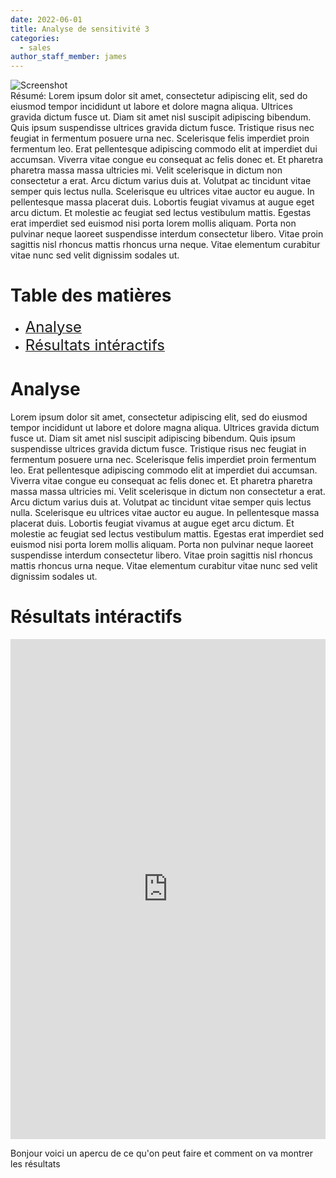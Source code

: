 ```yaml
---
date: 2022-06-01
title: Analyse de sensitivité 3
categories:
  - sales
author_staff_member: james
---
```

<div class="image">
    <img src="{{ site.baseurl }}/images/base1.png" alt="Screenshot"/>
</div>
Résumé: Lorem ipsum dolor sit amet, consectetur adipiscing elit, sed do eiusmod tempor incididunt ut labore et dolore magna aliqua. Ultrices gravida dictum fusce ut. Diam sit amet nisl suscipit adipiscing bibendum. Quis ipsum suspendisse ultrices gravida dictum fusce. Tristique risus nec feugiat in fermentum posuere urna nec. Scelerisque felis imperdiet proin fermentum leo. Erat pellentesque adipiscing commodo elit at imperdiet dui accumsan. Viverra vitae congue eu consequat ac felis donec et. Et pharetra pharetra massa massa ultricies mi. Velit scelerisque in dictum non consectetur a erat. Arcu dictum varius duis at. Volutpat ac tincidunt vitae semper quis lectus nulla. Scelerisque eu ultrices vitae auctor eu augue. In pellentesque massa placerat duis. Lobortis feugiat vivamus at augue eget arcu dictum. Et molestie ac feugiat sed lectus vestibulum mattis. Egestas erat imperdiet sed euismod nisi porta lorem mollis aliquam. Porta non pulvinar neque laoreet suspendisse interdum consectetur libero. Vitae proin sagittis nisl rhoncus mattis rhoncus urna neque. Vitae elementum curabitur vitae nunc sed velit dignissim sodales ut.

# Table des matières
- [<font size="5">Analyse</font>](#analyse) 
- [<font size="5">Résultats intéractifs</font>](#résultats-intéractifs) 

# Analyse
Lorem ipsum dolor sit amet, consectetur adipiscing elit, sed do eiusmod tempor incididunt ut labore et dolore magna aliqua. Ultrices gravida dictum fusce ut. Diam sit amet nisl suscipit adipiscing bibendum. Quis ipsum suspendisse ultrices gravida dictum fusce. Tristique risus nec feugiat in fermentum posuere urna nec. Scelerisque felis imperdiet proin fermentum leo. Erat pellentesque adipiscing commodo elit at imperdiet dui accumsan. Viverra vitae congue eu consequat ac felis donec et. Et pharetra pharetra massa massa ultricies mi. Velit scelerisque in dictum non consectetur a erat. Arcu dictum varius duis at. Volutpat ac tincidunt vitae semper quis lectus nulla. Scelerisque eu ultrices vitae auctor eu augue. In pellentesque massa placerat duis. Lobortis feugiat vivamus at augue eget arcu dictum. Et molestie ac feugiat sed lectus vestibulum mattis. Egestas erat imperdiet sed euismod nisi porta lorem mollis aliquam. Porta non pulvinar neque laoreet suspendisse interdum consectetur libero. Vitae proin sagittis nisl rhoncus mattis rhoncus urna neque. Vitae elementum curabitur vitae nunc sed velit dignissim sodales ut.


# Résultats intéractifs

<iframe title="test" width="100%" height="800px%" src="https://app.powerbi.com/view?r=eyJrIjoiNTFmYTkzZDgtNTg4Ny00NWJjLWEzZDQtNmEwODZiMjE0ODhmIiwidCI6IjYyZTEzYjg0LTE5NjAtNDU2Mi04YzdmLTcyNDcyOTUxZGE4ZiIsImMiOjl9&pageName=ReportSection412dbc12e2bf19fc8531" frameborder="0" allowFullScreen="true"></iframe>

Bonjour voici un apercu de ce qu'on peut faire et comment on va montrer les résultats
